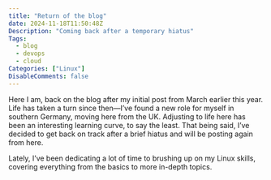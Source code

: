 ```yaml
---
title: "Return of the blog"
date: 2024-11-18T11:50:48Z
Description: "Coming back after a temporary hiatus"
Tags:
  - blog
  - devops
  - cloud
Categories: ["Linux"]
DisableComments: false
---
```


Here I am, back on the blog after my initial post from March earlier this year. Life has taken a turn since then—I’ve found a new role for myself in southern Germany, moving here from the UK. Adjusting to life here has been an interesting learning curve, to say the least. That being said, I’ve decided to get back on track after a brief hiatus and will be posting again from here.

Lately, I’ve been dedicating a lot of time to brushing up on my Linux skills, covering everything from the basics to more in-depth topics.